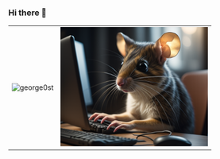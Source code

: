 ### Hi there 👋

<!--
**george0st/george0st** is a ✨ _special_ ✨ repository because its `README.md` (this file) appears on your GitHub profile.

Here are some ideas to get you started:

- 🔭 I’m currently working on ...
- 🌱 I’m currently learning ...
- 👯 I’m looking to collaborate on ...
- 🤔 I’m looking for help with ...
- 💬 Ask me about ...
- 📫 How to reach me: ...
- 😄 Pronouns: ...
- ⚡ Fun fact: ...
-->

<table style="border-collapse: collapse; border: none;" cellspacing="0" cellpadding="0">
    <tr style="border-collapse: collapse; border: none;" cellspacing="0" cellpadding="0">
        <td style="border-collapse: collapse; border: none;" cellspacing="0" cellpadding="0">
            <p align="left"> 
            <img src="https://github-readme-stats.vercel.app/api?username=george0st&show_icons=true&theme=shadow_green&rank_icon=percentile&show=prs_merged,prs_merged_percentage&include_all_commits=false&theme=transparent" alt="george0st" />
        </td>
        <td style="border-collapse: collapse; border: none;" cellspacing="0" cellpadding="0">
            <img height="240px" src="./images/mouse.png"/></td>
    </tr>
</table>

<!--
<img src="https://github-readme-stats.vercel.app/api?username=george0st&show_icons=true&theme=shadow_green&rank_icon=percentile&show=prs_merged,prs_merged_percentage&include_all_commits=true&theme=transparent" alt="george0st" />

<img src="https://github-readme-stats.vercel.app/api?username=george0st&show_icons=true&theme=shadow_green&rank_icon=default&show=prs_merged,prs_merged_percentage&include_all_commits=false&theme=transparent" alt="george0st" />
<img src="https://github-readme-stats.vercel.app/api?username=george0st&show_icons=true&theme=shadow_green&rank_icon=default&show=prs_merged,prs_merged_percentage&include_all_commits=true&theme=transparent" alt="george0st" />

-->
